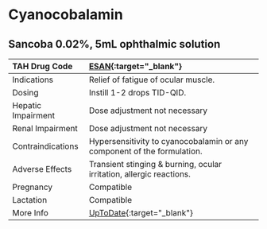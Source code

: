 # Cyanocobalamin

## Sancoba 0.02%, 5mL ophthalmic solution

| TAH Drug Code      | [ESAN](https://www.tahsda.org.tw/drugs/hissearch.php?drug_code=ESAN){:target="_blank"}                      |
|:-------------------|:------------------------------------------------------------------------------------------------------------|
| Indications        | Relief of fatigue of ocular muscle.                                                                         |
| Dosing             | Instill 1-2 drops TID-QID.                                                                                  |
| Hepatic Impairment | Dose adjustment not necessary                                                                               |
| Renal Impairment   | Dose adjustment not necessary                                                                               |
| Contraindications  | Hypersensitivity to cyanocobalamin or any component of the formulation.                                     |
| Adverse Effects    | Transient stinging & burning, ocular irritation, allergic reactions.                                        |
| Pregnancy          | Compatible                                                                                                  |
| Lactation          | Compatible                                                                                                  |
| More Info          | [UpToDate](https://www.uptodate.com/contents/cyanocobalamin-vitamin-b12-drug-information){:target="_blank"} |

